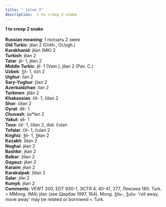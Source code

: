 ```yaml
---
title: " jɨlan 2"
description:  1 to creep 2 snake
---
```

<p data-pagefind-weight="0.5">
<strong> 1 to creep 2 snake</strong><br><br>
<strong>Russian meaning</strong>:  1 ползать 2 змея<br>
<strong>Old Turkic</strong>:  jɨlan 2 (Orkh., OUygh.)<br>
<strong>Karakhanid</strong>:  jɨlan (MK) 2<br>
<strong>Turkish</strong>:  jɨlan 2<br>
<strong>Tatar</strong>:  jɨl- 1, jɨlan 2<br>
<strong>Middle Turkic</strong>:  jɨl- 1 (Vam.), jɨlan 2 (Pav. C.)<br>
<strong>Uzbek</strong>:  ǯil- 1, ilɔn 2<br>
<strong>Uighur</strong>:  ilan 2<br>
<strong>Sary-Yughur</strong>:  jilan 2<br>
<strong>Azerbaidzhan</strong>:  ilan 2<br>
<strong>Turkmen</strong>:  jɨlān 2<br>
<strong>Khakassian</strong>:  čɨl- 1, čɨlan 2<br>
<strong>Shor</strong>:  čɨlan 2<br>
<strong>Oyrat</strong>:  d́ɨl- 1<br>
<strong>Chuvash</strong>:  śǝʷlen 2<br>
<strong>Yakut</strong>:  sɨ̄l- 1<br>
<strong>Tuva</strong>:  čɨl- 1, čɨlan 2, dial. čulan<br>
<strong>Tofalar</strong>:  čɨl- 1, čulan 2<br>
<strong>Kirghiz</strong>:  ǯɨl- 1, ǯɨlan 2<br>
<strong>Kazakh</strong>:  žɨlan 2<br>
<strong>Noghai</strong>:  jɨlan 2<br>
<strong>Bashkir</strong>:  jɨlan 2<br>
<strong>Balkar</strong>:  žɨlan 2<br>
<strong>Gagauz</strong>:  jɨlan 2<br>
<strong>Karaim</strong>:  jɨlan 2<br>
<strong>Karakalpak</strong>:  žɨlan 2<br>
<strong>Salar</strong>:  jilɨn 2<br>
<strong>Kumyk</strong>:  jɨlan 2<br>
<strong>Comments</strong>:  VEWT 200, EDT 930-1, ЭСТЯ 4, 40-41, 277, Лексика 180. Turk. > MMong. (MA) jilan (see Щербак 1997, 164). Mong. ǯilu-, ǯulu- 'roll away, move away' may be related or borrowed < Turk.<br>

</p>
